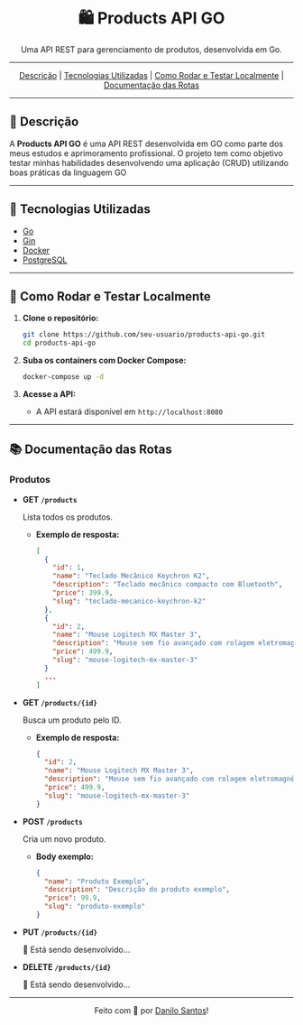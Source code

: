 <p align="center">
  <h1 align="center">🛍️ Products API GO</h1>
  <p align="center">
    Uma API REST para gerenciamento de produtos, desenvolvida em Go.
  </p>
</p>

---

<p align="center">
  <a href="#descrição">Descrição</a> |
  <a href="#tecnologias-utilizadas">Tecnologias Utilizadas</a> |
  <a href="#como-rodar-e-testar-localmente">Como Rodar e Testar Localmente</a> |
  <a href="#documentação-das-rotas">Documentação das Rotas</a>
</p>

---

## 📝 Descrição

A **Products API GO** é uma API REST desenvolvida em GO como parte dos meus estudos e aprimoramento profissional. O projeto tem como objetivo testar minhas habilidades desenvolvendo uma aplicação (CRUD) utilizando boas práticas da linguagem GO

---

## 🚀 Tecnologias Utilizadas

- [Go](https://golang.org/)
- [Gin](https://gin-gonic.com/)
- [Docker](https://www.docker.com/)
- [PostgreSQL](https://www.postgresql.org/)

---

## 🐳 Como Rodar e Testar Localmente

1. **Clone o repositório:**

   ```bash
   git clone https://github.com/seu-usuario/products-api-go.git
   cd products-api-go
   ```

2. **Suba os containers com Docker Compose:**

   ```bash
   docker-compose up -d
   ```

3. **Acesse a API:**

   - A API estará disponível em `http://localhost:8080`

---

## 📚 Documentação das Rotas

### Produtos

- **GET `/products`**

  Lista todos os produtos.

  - **Exemplo de resposta:**
    ```json
    [
      {
        "id": 1,
        "name": "Teclado Mecânico Keychron K2",
        "description": "Teclado mecânico compacto com Bluetooth",
        "price": 399.9,
        "slug": "teclado-mecanico-keychron-k2"
      },
      {
        "id": 2,
        "name": "Mouse Logitech MX Master 3",
        "description": "Mouse sem fio avançado com rolagem eletromagnética",
        "price": 499.9,
        "slug": "mouse-logitech-mx-master-3"
      }
      ...
    ]
    ```

- **GET `/products/{id}`**

  Busca um produto pelo ID.

  - **Exemplo de resposta:**
    ```json
    {
      "id": 2,
      "name": "Mouse Logitech MX Master 3",
      "description": "Mouse sem fio avançado com rolagem eletromagnética",
      "price": 499.9,
      "slug": "mouse-logitech-mx-master-3"
    }
    ```

- **POST `/products`**

  Cria um novo produto.

  - **Body exemplo:**
    ```json
    {
      "name": "Produto Exemplo",
      "description": "Descrição do produto exemplo",
      "price": 99.9,
      "slug": "produto-exemplo"
    }
    ```

- **PUT `/products/{id}`**

  🚧 Está sendo desenvolvido...

- **DELETE `/products/{id}`**

  🚧 Está sendo desenvolvido...

---

<p align="center">
  Feito com 💙 por
  <a href="https://www.linkedin.com/in/goncadanilo" target="_blank">Danilo Santos</a>!
</p>
